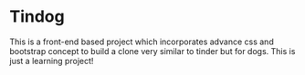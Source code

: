 # Tindog
This is a front-end based project which incorporates advance css and bootstrap concept to build a clone very similar to tinder but for dogs. This is just a learning project!

